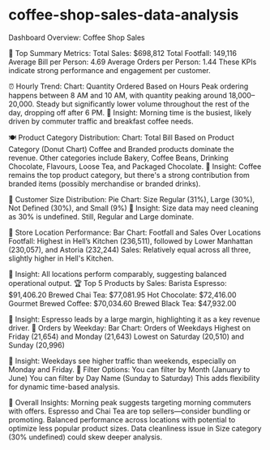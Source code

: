 # coffee-shop-sales-data-analysis

Dashboard Overview: Coffee Shop Sales

🧾 Top Summary Metrics:
Total Sales: $698,812
Total Footfall: 149,116
Average Bill per Person: 4.69
Average Orders per Person: 1.44
These KPIs indicate strong performance and engagement per customer.

⏰ Hourly Trend:
Chart: Quantity Ordered Based on Hours
Peak ordering happens between 8 AM and 10 AM, with quantity peaking around 18,000–20,000.
Steady but significantly lower volume throughout the rest of the day, dropping off after 6 PM.
📌 Insight: Morning time is the busiest, likely driven by commuter traffic and breakfast coffee needs.

🍽️ Product Category Distribution:
Chart: Total Bill Based on Product Category (Donut Chart)
Coffee and Branded products dominate the revenue.
Other categories include Bakery, Coffee Beans, Drinking Chocolate, Flavours, Loose Tea, and Packaged Chocolate.
📌 Insight: Coffee remains the top product category, but there's a strong contribution from branded items (possibly merchandise or branded drinks).

🧍 Customer Size Distribution:
Pie Chart: Size
Regular (31%), Large (30%), Not Defined (30%), and Small (9%)
📌 Insight: Size data may need cleaning as 30% is undefined. Still, Regular and Large dominate.

📍 Store Location Performance:
Bar Chart: Footfall and Sales Over Locations
Footfall: Highest in Hell’s Kitchen (236,511), followed by Lower Manhattan (230,057), and Astoria (232,244)
Sales: Relatively equal across all three, slightly higher in Hell's Kitchen.

📌 Insight: All locations perform comparably, suggesting balanced operational output.
🏆 Top 5 Products by Sales:
Barista Espresso: $91,406.20
Brewed Chai Tea: $77,081.95
Hot Chocolate: $72,416.00
Gourmet Brewed Coffee: $70,034.60
Brewed Black Tea: $47,932.00

📌 Insight: Espresso leads by a large margin, highlighting it as a key revenue driver.
📅 Orders by Weekday:
Bar Chart: Orders of Weekdays
Highest on Friday (21,654) and Monday (21,643)
Lowest on Saturday (20,510) and Sunday (20,996)

📌 Insight: Weekdays see higher traffic than weekends, especially on Monday and Friday.
📅 Filter Options:
You can filter by Month (January to June)
You can filter by Day Name (Sunday to Saturday)
This adds flexibility for dynamic time-based analysis.

📌 Overall Insights:
Morning peak suggests targeting morning commuters with offers.
Espresso and Chai Tea are top sellers—consider bundling or promoting.
Balanced performance across locations with potential to optimize less popular product sizes.
Data cleanliness issue in Size category (30% undefined) could skew deeper analysis.
